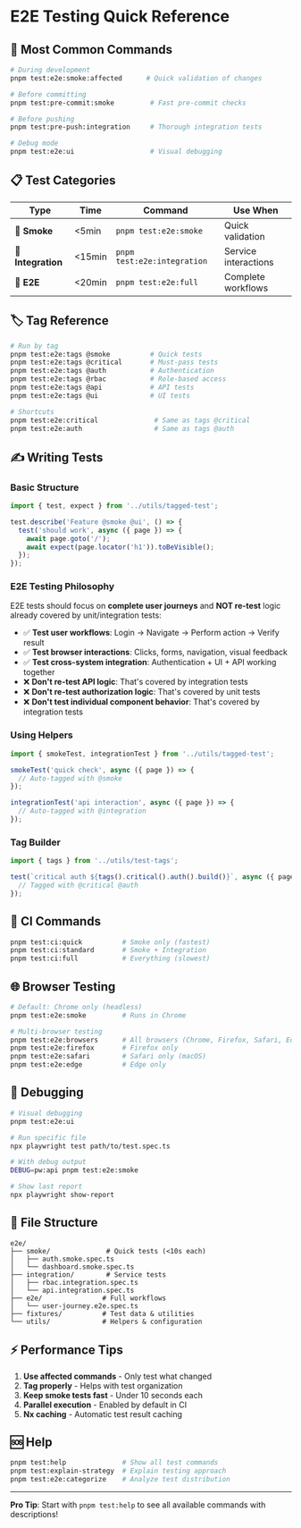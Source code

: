 # E2E Testing Quick Reference

## 🚀 Most Common Commands

```bash
# During development
pnpm test:e2e:smoke:affected      # Quick validation of changes

# Before committing  
pnpm test:pre-commit:smoke         # Fast pre-commit checks

# Before pushing
pnpm test:pre-push:integration     # Thorough integration tests

# Debug mode
pnpm test:e2e:ui                   # Visual debugging
```

## 📋 Test Categories

| Type | Time | Command | Use When |
|------|------|---------|----------|
| 🏃 **Smoke** | <5min | `pnpm test:e2e:smoke` | Quick validation |
| 🚶 **Integration** | <15min | `pnpm test:e2e:integration` | Service interactions |
| 🐌 **E2E** | <20min | `pnpm test:e2e:full` | Complete workflows |

## 🏷️ Tag Reference

```bash
# Run by tag
pnpm test:e2e:tags @smoke          # Quick tests
pnpm test:e2e:tags @critical       # Must-pass tests  
pnpm test:e2e:tags @auth           # Authentication
pnpm test:e2e:tags @rbac           # Role-based access
pnpm test:e2e:tags @api            # API tests
pnpm test:e2e:tags @ui             # UI tests

# Shortcuts
pnpm test:e2e:critical              # Same as tags @critical
pnpm test:e2e:auth                  # Same as tags @auth
```

## ✍️ Writing Tests

### Basic Structure
```typescript
import { test, expect } from '../utils/tagged-test';

test.describe('Feature @smoke @ui', () => {
  test('should work', async ({ page }) => {
    await page.goto('/');
    await expect(page.locator('h1')).toBeVisible();
  });
});
```

### E2E Testing Philosophy
E2E tests should focus on **complete user journeys** and **NOT re-test** logic already covered by unit/integration tests:

- ✅ **Test user workflows**: Login → Navigate → Perform action → Verify result
- ✅ **Test browser interactions**: Clicks, forms, navigation, visual feedback
- ✅ **Test cross-system integration**: Authentication + UI + API working together
- ❌ **Don't re-test API logic**: That's covered by integration tests
- ❌ **Don't re-test authorization logic**: That's covered by unit tests
- ❌ **Don't test individual component behavior**: That's covered by integration tests

### Using Helpers
```typescript
import { smokeTest, integrationTest } from '../utils/tagged-test';

smokeTest('quick check', async ({ page }) => {
  // Auto-tagged with @smoke
});

integrationTest('api interaction', async ({ page }) => {
  // Auto-tagged with @integration  
});
```

### Tag Builder
```typescript
import { tags } from '../utils/test-tags';

test(`critical auth ${tags().critical().auth().build()}`, async ({ page }) => {
  // Tagged with @critical @auth
});
```

## 🔧 CI Commands

```bash
pnpm test:ci:quick          # Smoke only (fastest)
pnpm test:ci:standard       # Smoke + Integration  
pnpm test:ci:full           # Everything (slowest)
```

## 🌐 Browser Testing

```bash
# Default: Chrome only (headless)
pnpm test:e2e:smoke         # Runs in Chrome

# Multi-browser testing
pnpm test:e2e:browsers      # All browsers (Chrome, Firefox, Safari, Edge)
pnpm test:e2e:firefox       # Firefox only
pnpm test:e2e:safari        # Safari only (macOS)
pnpm test:e2e:edge          # Edge only
```

## 🐛 Debugging

```bash
# Visual debugging
pnpm test:e2e:ui

# Run specific file
npx playwright test path/to/test.spec.ts

# With debug output
DEBUG=pw:api pnpm test:e2e:smoke

# Show last report
npx playwright show-report
```

## 📁 File Structure

```
e2e/
├── smoke/              # Quick tests (<10s each)
│   ├── auth.smoke.spec.ts
│   └── dashboard.smoke.spec.ts
├── integration/        # Service tests  
│   ├── rbac.integration.spec.ts
│   └── api.integration.spec.ts
├── e2e/               # Full workflows
│   └── user-journey.e2e.spec.ts
├── fixtures/          # Test data & utilities
└── utils/             # Helpers & configuration
```

## ⚡ Performance Tips

1. **Use affected commands** - Only test what changed
2. **Tag properly** - Helps with test organization
3. **Keep smoke tests fast** - Under 10 seconds each
4. **Parallel execution** - Enabled by default in CI
5. **Nx caching** - Automatic test result caching

## 🆘 Help

```bash
pnpm test:help              # Show all test commands
pnpm test:explain-strategy  # Explain testing approach
pnpm test:e2e:categorize    # Analyze test distribution
```

---
**Pro Tip**: Start with `pnpm test:help` to see all available commands with descriptions!